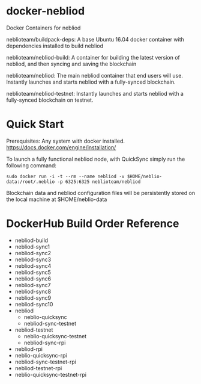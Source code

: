 # docker-nebliod
Docker Containers for nebliod

neblioteam/buildpack-deps: A base Ubuntu 16.04 docker container with dependencies installed to build nebliod

neblioteam/nebliod-build: A container for building the latest version of nebliod, and then syncing and saving the blockchain

neblioteam/nebliod: The main nebliod container that end users will use. Instantly launches and starts nebliod with a fully-synced blockchain.

neblioteam/nebliod-testnet: Instantly launches and starts nebliod with a fully-synced blockchain on testnet.

Quick Start
===========

Prerequisites: Any system with docker installed. https://docs.docker.com/engine/installation/

To launch a fully functional nebliod node, with QuickSync simply run the following command:

    sudo docker run -i -t --rm --name nebliod -v $HOME/neblio-data:/root/.neblio -p 6325:6325 neblioteam/nebliod

Blockchain data and nebliod configuration files will be persistently stored on the local machine at $HOME/neblio-data


DockerHub Build Order Reference
===============================
- nebliod-build
- nebliod-sync1
- nebliod-sync2
- nebliod-sync3
- nebliod-sync4
- nebliod-sync5
- nebliod-sync6
- nebliod-sync7
- nebliod-sync8
- nebliod-sync9
- nebliod-sync10
- nebliod
  - neblio-quicksync
  - nebliod-sync-testnet
- nebliod-testnet
  - neblio-quicksync-testnet
  - nebliod-sync-rpi
- nebliod-rpi
- neblio-quicksync-rpi
- nebliod-sync-testnet-rpi
- nebliod-testnet-rpi
- neblio-quicksync-testnet-rpi